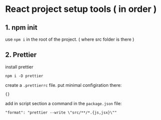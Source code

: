 # React project setup tools ( in order )

## 1. npm init

use `npm i` in the root of the project. ( where src folder is there )

## 2. Prettier

install prettier
```
npm i -D prettier
```
create a `.prettierrc` file. put minimal configiration there:

```
{}
```

add in script section a command in the `package.json` file:

```
"format": "prettier --write \"src/**/*.{js,jsx}\""
```
